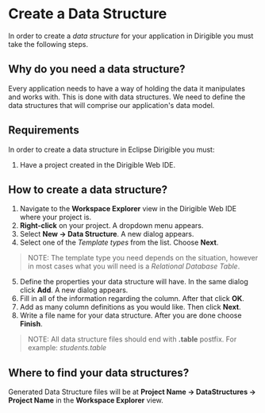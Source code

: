 # Create a Data Structure

In order to create a *data structure* for your application in Dirigible you must take the following steps.

## Why do you need a data structure?

Every application needs to have a way of holding the data it manipulates and works with. This is done with data structures. We need to define the data structures that will comprise our application's data model.

## Requirements
In order to create a data structure in Eclipse Dirigible you must:

1. Have a project created in the Dirigible Web IDE.


## How to create a data structure?

1. Navigate to the **Workspace Explorer** view in the Dirigible Web IDE where your project is.
2. **Right-click** on your project. A dropdown menu appears.
3. Select **New -> Data Structure**. A new dialog appears.
4. Select one of the *Template types* from the list. Choose **Next**.

  > NOTE: The template type you need depends on the situation, however in most cases what you will need is a *Relational Database Table*.

5. Define the properties your data structure will have. In the same dialog click **Add**. A new dialog appears.
6. Fill in all of the information regarding the column. After that click **OK**.
7. Add as many column definitions as you would like. Then click **Next**.
8. Write a file name for your data structure. After you are done choose **Finish**.

  > NOTE: All data structure files should end with **.table** postfix. For example: *students.table*

## Where to find your data structures?

Generated Data Structure files will be at **Project Name -> DataStructures -> Project Name** in the **Workspace Explorer** view.
